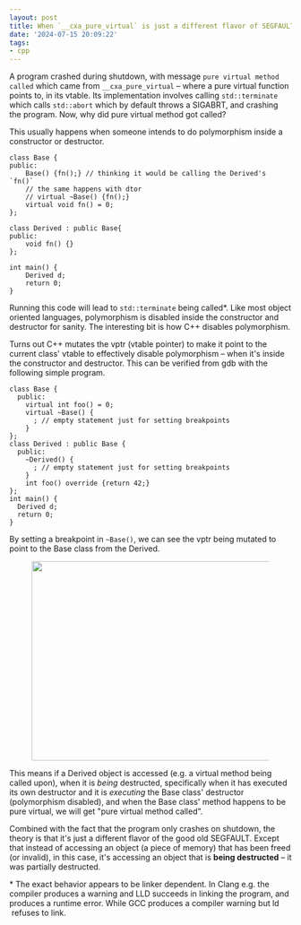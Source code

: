 ```yaml
---
layout: post
title: When `__cxa_pure_virtual` is just a different flavor of SEGFAULT
date: '2024-07-15 20:09:22'
tags:
- cpp
---
```


A program crashed during shutdown, with message `pure virtual method called` which came from `__cxa_pure_virtual` – where a pure virtual function points to, in its vtable. Its implementation involves calling `std::terminate` which calls `std::abort` which by default throws a SIGABRT, and crashing the program. Now, why did pure virtual method got called?

This usually happens when someone intends to do polymorphism inside a constructor or destructor.

    class Base {
    public:
        Base() {fn();} // thinking it would be calling the Derived's `fn()`
        // the same happens with dtor
        // virtual ~Base() {fn();}
        virtual void fn() = 0;
    };
    
    class Derived : public Base{
    public:
        void fn() {}
    };
    
    int main() {
        Derived d;
        return 0;
    }

Running this code will lead to `std::terminate` being called\*. Like most object oriented languages, polymorphism is disabled inside the constructor and destructor for sanity. The interesting bit is how C++ disables polymorphism.

Turns out C++ mutates the vptr (vtable pointer) to make it point to the current class' vtable to effectively disable polymorphism – when it's inside the constructor and destructor. This can be verified from gdb with the following simple program.

    class Base {
      public:
        virtual int foo() = 0;
        virtual ~Base() {
          ; // empty statement just for setting breakpoints
        }
    };
    class Derived : public Base {
      public:
        ~Derived() {
          ; // empty statement just for setting breakpoints
        }
        int foo() override {return 42;}
    };
    int main() {
      Derived d;
      return 0;
    }

By setting a breakpoint in `~Base()`, we can see the vptr being mutated to point to the Base class from the Derived.

<figure class="kg-card kg-image-card"><img src=" __GHOST_URL__ /content/images/2024/07/Screenshot-2024-07-15-at-4.01.32-PM.png" class="kg-image" alt loading="lazy" width="1718" height="356" srcset=" __GHOST_URL__ /content/images/size/w600/2024/07/Screenshot-2024-07-15-at-4.01.32-PM.png 600w, __GHOST_URL__ /content/images/size/w1000/2024/07/Screenshot-2024-07-15-at-4.01.32-PM.png 1000w, __GHOST_URL__ /content/images/size/w1600/2024/07/Screenshot-2024-07-15-at-4.01.32-PM.png 1600w, __GHOST_URL__ /content/images/2024/07/Screenshot-2024-07-15-at-4.01.32-PM.png 1718w" sizes="(min-width: 720px) 720px"></figure>

This means if a Derived object is accessed (e.g. a virtual method being called upon), when it is _being_ destructed, specifically when it has executed its own destructor and it is _executing_ the Base class' destructor (polymorphism disabled), and when the Base class' method happens to be pure virtual, we will get "pure virtual method called".

Combined with the fact that the program only crashes on shutdown, the theory is that it's just a different flavor of the good old SEGFAULT. Except that instead of accessing an object (a piece of memory) that has been freed (or invalid), in this case, it's accessing an object that is **being destructed** – it was partially destructed.

\* The exact behavior appears to be linker dependent. In Clang e.g. the compiler produces a warning and LLD succeeds in linking the program, and produces a runtime error. While GCC produces a compiler warning but ld &nbsp;refuses to link.

